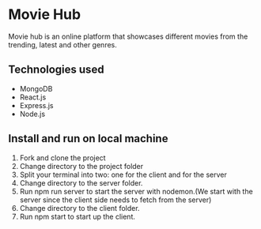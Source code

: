 # Movie Hub

Movie hub is an online platform that showcases different movies from the trending, latest and other genres.

## Technologies used

* MongoDB
* React.js
* Express.js
* Node.js

## Install and run on local machine

1. Fork and clone the project
2. Change directory to the project folder
3. Split your terminal into two: one for the client and for the server
4. Change directory to the server folder.
5. Run npm run server to start the server with nodemon.(We start with the server since the client side needs to fetch from the server)
6. Change directory to the client folder.
7. Run npm start to start up the client.